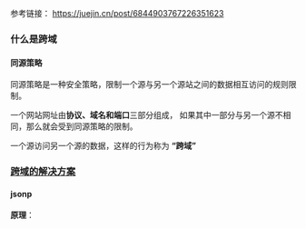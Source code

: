 参考链接： https://juejin.cn/post/6844903767226351623

### 什么是跨域

#### 同源策略

同源策略是一种安全策略，限制一个源与另一个源站之间的数据相互访问的规则限制。 

一个网站网址由**协议、域名和端口**三部分组成， 如果其中一部分与另一个源不相同，那么就会受到同源策略的限制。

一个源访问另一个源的数据，这样的行为称为 **“跨域”**



### [跨域的解决方案](https://juejin.cn/post/6844903767226351623#heading-4)

#### jsonp

**原理**：

<img>  <link> <script> 这三个标签不受同源策略影响

1. jsonp创建一个`<script>`标签，把src的路径设置为自己要请求的跨域路径, 还要在这个地址中向服务器传递自己的回调函数名（可以通过问号传参:?callback=show）。
2. jsonp将前端传过来的回调方法作为参数传递到服务器端，然后由服务器端注入返回数据之后再返回，实现服务器端向客户端通信。例如：传递进去的函数名是show，它准备好的数据是`show('我不爱你')`。
3. 最后服务器把准备的数据通过HTTP协议返回给客户端，客户端再调用执行之前声明的回调函数（show），对返回的数据进行操作。

##### 优缺点： 

**优点**

简单易用

兼容性好

**缺点：**

只支持 get 请求， 所以能够传输的数据有限

容易遭受 xss 攻击



#### Cores跨域(推荐)

这个是最常用的跨域方法，这个完全由后端来配置，后端决定哪一个源站可以访问本接口



##### 使用方法： 

例如koa2的

```
// cores跨域
const cors = require('cors')
// 1、一定要设置{credentials: true, origin: 'http://127.0.0.1:8080'}， 否则跨域失败
app.use(cors({credentials: true, origin: 'http://127.0.0.1:8080'}));
app.all('*', function (req, res, next) {
  res.header("Access-Control-Allow-Credentials", true);
  // 2、一定要设置准确的协议。域名和端口，否则跨域失败
  res.header("Access-Control-Allow-Origin", "http://127.0.0.1:8080");
  res.header('Access-Control-Allow-Headers', "*");
  res.header("Access-Control-Allow-Methods", "*");
  next();
});
```



#### node中间件代理

##### 原理：

服务器向服务器发起请求不需要受同源策略的限制

node中间件接收客户端请求然后转发给服务端，然后将服务端返回给自己的请求再发给客户端。 <u>（浏览器向代理服务器发送请求，也要遵循同源策略）</u>

![](../../笔记图片\node跨域原理.jpg)





##### [使用方法](https://juejin.cn/post/6844903827590610957)



#### nginx(推荐)

原理类似于cores跨域，都是通过代理服务器实现。使用nginx反向代理实现跨域，是最简单的跨域方式。只需要修改nginx的配置即可解决跨域问题，支持所有浏览器，支持session，不需要修改任何代码，并且不会影响服务器性能。

#### postMessage

#### websocket

#### window.name + iframe

#### location.hash + iframe

#### document.domain + iframe



